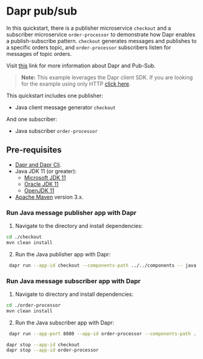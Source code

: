 # Dapr pub/sub

 In this quickstart, there is a publisher microservice `checkout` and a subscriber microservice `order-processor` to demonstrate how Dapr enables a publish-subscribe pattern. `checkout` generates messages and publishes to a specific orders topic, and `order-processor` subscribers listen for messages of topic orders.

Visit [this](https://docs.dapr.io/developing-applications/building-blocks/pubsub/) link for more information about Dapr and Pub-Sub.

> **Note:** This example leverages the Dapr client SDK.  If you are looking for the example using only HTTP [click here](../http).

This quickstart includes one publisher:

- Java client message generator `checkout`

And one subscriber:

- Java subscriber `order-processor`

## Pre-requisites

* [Dapr and Dapr Cli](https://docs.dapr.io/getting-started/install-dapr/).
* Java JDK 11 (or greater):
    * [Microsoft JDK 11](https://docs.microsoft.com/en-us/java/openjdk/download#openjdk-11)
    * [Oracle JDK 11](https://www.oracle.com/technetwork/java/javase/downloads/index.html#JDK11)
    * [OpenJDK 11](https://jdk.java.net/11/)
* [Apache Maven](https://maven.apache.org/install.html) version 3.x.

### Run Java message publisher app with Dapr


1. Navigate to the directory and install dependencies:

<!-- STEP
name: Install Java dependencies
-->

```bash
cd ./checkout
mvn clean install
```
<!-- END_STEP -->

2. Run the Java publisher app with Dapr:
<!-- STEP
name: Run Java publisher
working_dir: ./checkout
expected_stdout_lines:
  - "You're up and running! Both Dapr and your app logs will appear here."
  - 'Published data: 1'
  - 'Published data: 2'
  - "Exited App successfully"
  - "Exited Dapr successfully"
expected_stderr_lines:
output_match_mode: substring
background: true
sleep: 10
-->

```bash
 dapr run --app-id checkout --components-path ../../components -- java -jar target/CheckoutService-0.0.1-SNAPSHOT.jar
```
<!-- END_STEP -->

### Run Java message subscriber app with Dapr


1. Navigate to directory and install dependencies:
<!-- STEP
name: Install Java dependencies
-->

```bash
cd ./order-processor
mvn clean install
```
<!-- END_STEP -->

2. Run the Java subscriber app with Dapr:
<!-- STEP
name: Run Java publisher
working_dir: ./order-processor
expected_stdout_lines:
  - "You're up and running! Both Dapr and your app logs will appear here."
  - 'Subscriber received: 2'
  - "Exited Dapr successfully"
  - "Exited App successfully"
expected_stderr_lines:
output_match_mode: substring
background: true
sleep: 10
-->
```bash
 dapr run --app-port 8080 --app-id order-processor --components-path ../../components -- java -jar target/OrderProcessingService-0.0.1-SNAPSHOT.jar
```
<!-- END_STEP -->

```bash
dapr stop --app-id checkout
dapr stop --app-id order-processor
```
